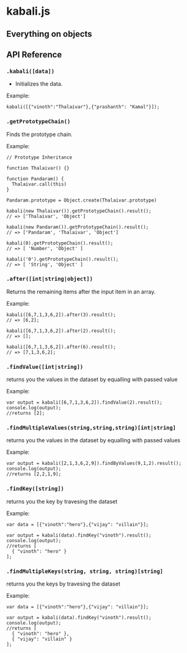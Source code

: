 # kabali.js
## Everything on objects

## API Reference
### `.kabali([data])`
- Initializes the data.

Example:

```
kabali([{"vinoth":"Thalaivar"},{"prashanth": "Kamal"}]);
```

### `.getPrototypeChain()`
Finds the prototype chain.

Example:

```
// Prototype Inheritance

function Thalaivar() {}

function Pandaram() {
  Thalaivar.call(this)
}

Pandaram.prototype = Object.create(Thalaivar.prototype)

kabali(new Thalaivar()).getPrototypeChain().result();
// => ['Thalaivar', 'Object']

kabali(new Pandaram()).getPrototypeChain().result();
// => ['Pandaram', 'Thalaivar', 'Object']

kabali(0).getPrototypeChain().result();
// => [ 'Number', 'Object' ]

kabali('0').getPrototypeChain().result();
// => [ 'String', 'Object' ]
```

### `.after([int|string|object])`
Returns the remaining items after the input item in an array.

Example:

```
kabali([6,7,1,3,6,2]).after(3).result();
// => [6,2];

kabali([6,7,1,3,6,2]).after(2).result();
// => [];

kabali([6,7,1,3,6,2]).after(6).result();
// => [7,1,3,6,2];
```

### `.findValue([int|string])`
returns you the values in the dataset by equalling with passed value

Example:

```
var output = kabali([6,7,1,3,6,2]).findValue(2).result();
console.log(output);
//returns [2];
```

### `.findMultipleValues(string,string,string)[int|string]`
returns you the values in the dataset by equalling with passed values

Example:

```
var output = kabali([2,1,3,6,2,9]).findByValues(9,1,2).result();
console.log(output);
//returns [2,2,1,9];
```

### `.findKey([string])`
returns you the key by travesing the dataset

Example:

```
var data = [{"vinoth":"hero"},{"vijay": "villain"}];

var output = kabali(data).findKey("vinoth").result();
console.log(output);
//returns [
  { "vinoth": "hero" }
];
```

### `.findMultipleKeys(string, string, string)[string]`
returns you the keys by travesing the dataset

Example:

```
var data = [{"vinoth":"hero"},{"vijay": "villain"}];

var output = kabali(data).findKey("vinoth").result();
console.log(output);
//returns [
  { "vinoth": "hero" },
  { "vijay": "villain" }
];
```
